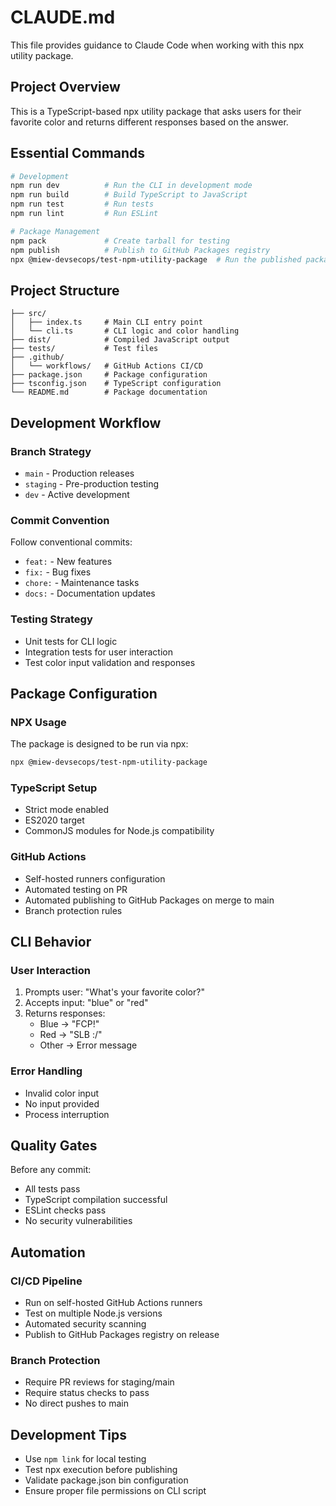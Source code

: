 # CLAUDE.md

This file provides guidance to Claude Code when working with this npx utility package.

## Project Overview

This is a TypeScript-based npx utility package that asks users for their favorite color and returns different responses based on the answer.

## Essential Commands

```bash
# Development
npm run dev          # Run the CLI in development mode
npm run build        # Build TypeScript to JavaScript
npm run test         # Run tests
npm run lint         # Run ESLint

# Package Management
npm pack             # Create tarball for testing
npm publish          # Publish to GitHub Packages registry
npx @miew-devsecops/test-npm-utility-package  # Run the published package
```

## Project Structure

```
├── src/
│   ├── index.ts     # Main CLI entry point
│   └── cli.ts       # CLI logic and color handling
├── dist/            # Compiled JavaScript output
├── tests/           # Test files
├── .github/
│   └── workflows/   # GitHub Actions CI/CD
├── package.json     # Package configuration
├── tsconfig.json    # TypeScript configuration
└── README.md        # Package documentation
```

## Development Workflow

### Branch Strategy
- `main` - Production releases
- `staging` - Pre-production testing
- `dev` - Active development

### Commit Convention
Follow conventional commits:
- `feat:` - New features
- `fix:` - Bug fixes
- `chore:` - Maintenance tasks
- `docs:` - Documentation updates

### Testing Strategy
- Unit tests for CLI logic
- Integration tests for user interaction
- Test color input validation and responses

## Package Configuration

### NPX Usage
The package is designed to be run via npx:
```bash
npx @miew-devsecops/test-npm-utility-package
```

### TypeScript Setup
- Strict mode enabled
- ES2020 target
- CommonJS modules for Node.js compatibility

### GitHub Actions
- Self-hosted runners configuration
- Automated testing on PR
- Automated publishing to GitHub Packages on merge to main
- Branch protection rules

## CLI Behavior

### User Interaction
1. Prompts user: "What's your favorite color?"
2. Accepts input: "blue" or "red"
3. Returns responses:
   - Blue → "FCP!"
   - Red → "SLB :/"
   - Other → Error message

### Error Handling
- Invalid color input
- No input provided
- Process interruption

## Quality Gates

Before any commit:
- All tests pass
- TypeScript compilation successful
- ESLint checks pass
- No security vulnerabilities

## Automation

### CI/CD Pipeline
- Run on self-hosted GitHub Actions runners
- Test on multiple Node.js versions
- Automated security scanning
- Publish to GitHub Packages registry on release

### Branch Protection
- Require PR reviews for staging/main
- Require status checks to pass
- No direct pushes to main

## Development Tips

- Use `npm link` for local testing
- Test npx execution before publishing
- Validate package.json bin configuration
- Ensure proper file permissions on CLI script